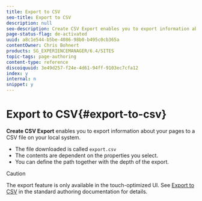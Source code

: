 ```yaml
---
title: Export to CSV
seo-title: Export to CSV
description: null
seo-description: Create CSV Export enables you to export information about your pages to a CSV file on your local system.
page-status-flag: de-activated
uuid: a8c1e544-b5be-4086-98b0-b495c0cb365a
contentOwner: Chris Bohnert
products: SG_EXPERIENCEMANAGER/6.4/SITES
topic-tags: page-authoring
content-type: reference
discoiquuid: 3e49d257-f24e-4d61-94ff-9103ec7cfa12
index: y
internal: n
snippet: y
---
```


# Export to CSV{#export-to-csv}

**Create CSV Export** enables you to export information about your pages to a CSV file on your local system.

* The file downloaded is called `export.csv`
* The contents are dependent on the properties you select.
* You can define the path together with the depth of the export.

>[!CAUTION]
>
>The export feature is only available in the touch-optimized UI. See [Export to CSV](../../authoring/using/csv-export.md) in the standard authoring documentation for details.

